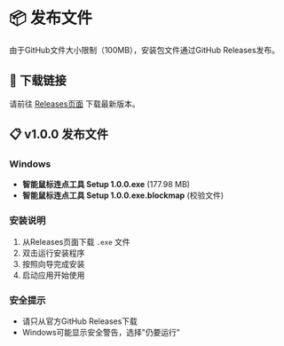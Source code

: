 # 📦 发布文件

由于GitHub文件大小限制（100MB），安装包文件通过GitHub Releases发布。

## 🔗 下载链接

请前往 [Releases页面](https://github.com/WebFE0415/clicker/releases) 下载最新版本。

## 📋 v1.0.0 发布文件

### Windows
- **智能鼠标连点工具 Setup 1.0.0.exe** (177.98 MB)
- **智能鼠标连点工具 Setup 1.0.0.exe.blockmap** (校验文件)

### 安装说明
1. 从Releases页面下载 `.exe` 文件
2. 双击运行安装程序
3. 按照向导完成安装
4. 启动应用开始使用

### 安全提示
- 请只从官方GitHub Releases下载
- Windows可能显示安全警告，选择"仍要运行"
